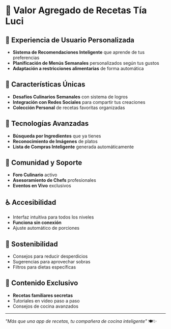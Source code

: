 # 🍳 Valor Agregado de Recetas Tía Luci

## 🌟 Experiencia de Usuario Personalizada
- **Sistema de Recomendaciones Inteligente** que aprende de tus preferencias
- **Planificación de Menús Semanales** personalizados según tus gustos
- **Adaptación a restricciones alimentarias** de forma automática

## 🎯 Características Únicas
- **Desafíos Culinarios Semanales** con sistema de logros
- **Integración con Redes Sociales** para compartir tus creaciones
- **Colección Personal** de recetas favoritas organizadas

## 🚀 Tecnologías Avanzadas
- **Búsqueda por Ingredientes** que ya tienes
- **Reconocimiento de Imágenes** de platos
- **Lista de Compras Inteligente** generada automáticamente

## 👥 Comunidad y Soporte
- **Foro Culinario** activo
- **Asesoramiento de Chefs** profesionales
- **Eventos en Vivo** exclusivos

## ♿ Accesibilidad
- Interfaz intuitiva para todos los niveles
- **Funciona sin conexión**
- Ajuste automático de porciones

## 🌱 Sostenibilidad
- Consejos para reducir desperdicios
- Sugerencias para aprovechar sobras
- Filtros para dietas específicas

## 📱 Contenido Exclusivo
- **Recetas familiares secretas**
- Tutoriales en video paso a paso
- Consejos de cocina avanzados

---

*"Más que una app de recetas, tu compañera de cocina inteligente"* 🍽️✨
